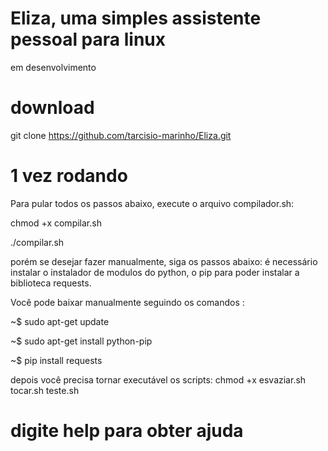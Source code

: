 # Eliza, uma simples assistente pessoal para linux 
em desenvolvimento

# download
git clone https://github.com/tarcisio-marinho/Eliza.git

# 1 vez rodando
Para pular todos os passos abaixo, execute o arquivo compilador.sh:

chmod +x compilar.sh

./compilar.sh

porém se desejar fazer manualmente, siga os passos abaixo:
é necessário instalar o instalador de modulos do python, o pip para poder instalar a biblioteca requests.

Você pode baixar manualmente seguindo os comandos :

~$ sudo apt-get update 

~$ sudo apt-get install python-pip

~$ pip install requests

depois você precisa tornar executável os scripts:
chmod +x esvaziar.sh tocar.sh teste.sh



# digite help para obter ajuda

